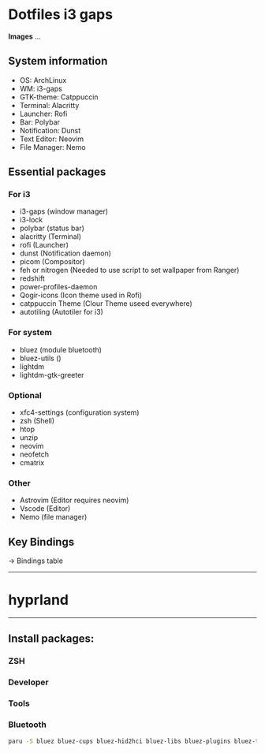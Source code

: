 # Dotfiles i3 gaps

**Images**
...
## System information
- OS: ArchLinux
- WM: i3-gaps
- GTK-theme: Catppuccin
- Terminal: Alacritty
- Launcher: Rofi
- Bar: Polybar
- Notification: Dunst
- Text Editor: Neovim
- File Manager: Nemo


## Essential packages

### For i3
- i3-gaps (window manager)
- i3-lock
- polybar (status bar)
- alacritty (Terminal)
- rofi (Launcher)
- dunst (Notification daemon)
- picom (Compositor)
- feh or nitrogen (Needed to use script to set wallpaper from Ranger)
- redshift
- power-profiles-daemon
- Qogir-icons (Icon theme used in Rofi)
- catppuccin Theme (Clour Theme useed everywhere)
- autotiling (Autotiler for i3)

### For system
- bluez (module bluetooth)
- bluez-utils ()
- lightdm
- lightdm-gtk-greeter

### Optional
- xfc4-settings (configuration system)
- zsh (Shell)
- htop
- unzip
- neovim
- neofetch
- cmatrix

### Other 
- Astrovim (Editor requires neovim)
- Vscode (Editor)
- Nemo (file manager)

## Key Bindings

-> Bindings table

---

# hyprland

---

## Install packages:

### ZSH

### Developer

### Tools

### Bluetooth

```bash
paru -S bluez bluez-cups bluez-hid2hci bluez-libs bluez-plugins bluez-tools bluez-utils pulseaudio-bluetooth blueberry blueman
```
